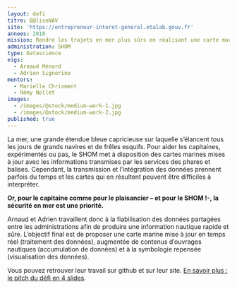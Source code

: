 ```yaml
---
layout: defi
titre: B@liseNAV
site: 'https://entrepreneur-interet-general.etalab.gouv.fr'
annees: 2018
mission: Rendre les trajets en mer plus sûrs en réalisant une carte marine augmentée
administration: SHOM
type: Datascience
eigs:
  - Arnaud Ménard
  - Adrien Signorino
mentors:
  - Marielle Chrisment
  - Rémy Nollet
images:
  - /images/@stock/medium-work-1.jpg
  - /images/@stock/medium-work-2.jpg
published: true
---
```


La mer, une grande étendue bleue capricieuse sur laquelle s’élancent
tous les jours de grands navires et de frêles esquifs.  Pour aider les
capitaines, expérimentés ou pas, le SHOM met à disposition des cartes
marines mises à jour avec les informations transmises par les services
des phares et balises.  Cependant, la transmission et l’intégration
des données prennent parfois du temps et les cartes qui en résultent
peuvent être difficiles à interpréter.

**Or, pour le capitaine comme pour le plaisancier – et pour le SHOM !-,
la sécurité en mer est une priorité.**

Arnaud et Adrien travaillent donc à la fiabilisation des données
partagées entre les administrations afin de produire une information
nautique rapide et sûre. L’objectif final est de proposer une carte
marine mise à jour en temps réel (traitement des données), augmentée
de contenus d’ouvrages nautiques (accumulation de données) et à la
symbologie repensée (visualisation des données).

Vous pouvez retrouver leur travail sur github et sur leur site.
[En savoir plus : le pitch du défi en 4 slides](https://www.slideshare.net/Etalab/eig-promo-2-prsentation-du-dfi-balisenav/1).
